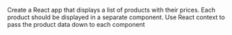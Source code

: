 Create a React app that displays a list of products with their prices. Each product should be displayed in a separate component. Use React context to pass the product data down to each component